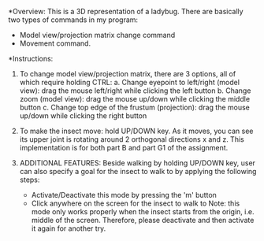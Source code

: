 *Overview: This is a 3D representation of a ladybug. There are basically two types of commands in my program:
- Model view/projection matrix change command
- Movement command.

*Instructions:
1. To change model view/projection matrix, there are 3 options, all of which require holding CTRL:
	a. Change eyepoint to left/right (model view): drag the mouse left/right while clicking the left button
	b. Change zoom (model view): drag the mouse up/down while clicking the middle button
	c. Change top edge of the frustum (projection): drag the mouse up/down while clicking the right button

2. To make the insect move: hold UP/DOWN key. As it moves, you can see its upper joint is rotating around 2 orthogonal directions x and z.
This implementation is for both part B and part G1 of the assignment.

3. ADDITIONAL FEATURES: Beside walking by holding UP/DOWN key, user can also specify a goal for the insect to walk to by applying the following steps: 
	- Activate/Deactivate this mode by pressing the 'm' button
	- Click anywhere on the screen for the insect to walk to
Note: this mode only works properly when the insect starts from the origin, i.e. middle of the screen. Therefore, please deactivate and then activate it 
again for another try.